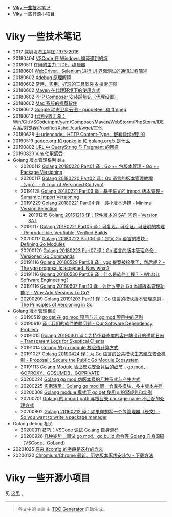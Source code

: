 <!-- START doctoc generated TOC please keep comment here to allow auto update -->
<!-- DON'T EDIT THIS SECTION, INSTEAD RE-RUN doctoc TO UPDATE -->

- [Viky 一些技术笔记](#viky-%E4%B8%80%E4%BA%9B%E6%8A%80%E6%9C%AF%E7%AC%94%E8%AE%B0)
- [Viky 一些开源小项目](#viky-%E4%B8%80%E4%BA%9B%E5%BC%80%E6%BA%90%E5%B0%8F%E9%A1%B9%E7%9B%AE)

<!-- END doctoc generated TOC please keep comment here to allow auto update -->

# Viky 一些技术笔记

- 2017 [深圳填海卫星图 1973-2016](https://github.com/vikyd/shenzhen-reclamation)
- 20180404 [VSCode 在 Windows 编译遇到的坑](https://github.com/vikyd/note/blob/master/vscode-compile.md)
- 20180511 [在用的主力：IDE、编辑器](https://github.com/vikyd/note/blob/master/ide-editor.md)
- 20180601 [WebDriver、Selenium 进行 UI 界面测试的通讯过程简述](https://github.com/vikyd/note/blob/master/webdriver_selenium_communication.md)
- 20180602 [Xdebug 原理解释](https://github.com/Viky-zhang/note/blob/master/xdebug.md)
- 20180602 [常用、实用、好玩的工具软件 & 搜索习惯](https://github.com/vikyd/note/blob/master/bestpractise.md)
- 20180602 [Maven 在代理环境下的使用方式](https://github.com/vikyd/note/blob/master/maven_proxy.md)
- 20180602 [PHP Composer 安装踩坑记（代理设置）](https://github.com/vikyd/note/blob/master/composer_install_suck.md)
- 20180602 [Mac 系统的推荐软件](https://github.com/vikyd/note/blob/master/mac_recommend_soft.md)
- 20180612 [Google 动态卫星云图 - puppeteer 和 ffmpeg](https://github.com/vikyd/note/blob/master/googlemaps_cloud_puppeteer.md)
- 20180613 [代理设置汇总：Win/Git/VSCode/npm/yarn/Composer/Maven/WebStorm/PhpStorm/IDEA 系/浏览器/Proxifier/Xshell/curl/wget/其他](https://github.com/vikyd/note/blob/master/proxy.md)
- 20180628 [由 urlencode、HTTP Content-Type、嵌套数组想到的](https://github.com/vikyd/note/tree/master/content-type-urlencode.md)
- 20190519 [godoc.org 和 gopkg.in 和 golang.org/x 是什么](https://github.com/vikyd/note/tree/master/godocorg_gopkgin_golangorgx_diff.md)
- 20190802 [URL 中 QueryString 与 Fragment 的困惑](https://github.com/vikyd/note/tree/master/url-querystring-fragment-disabuse.md)
- 20190829 [Vim 使用感受](https://github.com/vikyd/note/tree/master/vim.md)
- Golang 版本管理系列 `翻译`
  - 20200112 [Golang 20180220 Part01 译：Go += 包版本管理 - Go += Package Versioning](https://github.com/vikyd/note/blob/master/go_and_versioning/go_add_package_versioning.md)
  - 20200117 [Golang 20180220 Part02 译：Go 语言的版本管理教程（vgo） - A Tour of Versioned Go (vgo)](https://github.com/vikyd/note/blob/master/go_and_versioning/a_tour_of_versioned_go.md)
  - 20191128 [Golang 20180221 Part03 译：基于语义的 import 版本管理 - Semantic Import Versioning](https://github.com/vikyd/note/blob/master/go_and_versioning/semantic_import_versioning.md)
  - 20191229 [Golang 20180221 Part04 译：最小版本选择 - Minimal Version Selection](https://github.com/vikyd/note/blob/master/go_and_versioning/minimal_version_selection.md)
    - 20191215 [Golang 20161213 译：软件版本的 SAT 问题 - Version SAT](https://github.com/vikyd/note/blob/master/go_and_versioning/version_sat.md)
  - 20191117 [Golang 20180221 Part05 译：可复现、可验证、可证明的构建 - Reproducible, Verifiable, Verified Builds](https://github.com/vikyd/note/blob/master/go_and_versioning/vgo_repro.md)
  - 20200117 [Golang 20180222 Part06 译：定义 Go 语言的模块 - Defining Go Modules](https://github.com/vikyd/note/blob/master/go_and_versioning/defining_go_modules.md)
  - 20200120 [Golang 20180223 Part07 译：Go 语言的版本管理命令 - Versioned Go Commands](https://github.com/vikyd/note/blob/master/go_and_versioning/versioned_go_commands.md)
  - 20191116 [Golang 20180529 Part08 译：vgo 提案被接受了，然后呢？ - The vgo proposal is accepted. Now what?](https://github.com/vikyd/note/blob/master/go_and_versioning/vgo_accepted.md)
  - 20191116 [Golang 20180530 Part09 译：什么是软件工程？ - What is Software Engineering?](https://github.com/vikyd/note/blob/master/go_and_versioning/what_is_software_engineering.md)
  - 20191116 [Golang 20180607 Part10 译：为什么要为 Go 添加版本管理功能？ - Why Add Versions To Go?](https://github.com/vikyd/note/blob/master/go_and_versioning/vgo_why_versions.md)
  - 20200209 [Golang 20191203 Part11 译：Go 语言的模块版本管理原则 - The Principles of Versioning in Go](https://github.com/vikyd/note/blob/master/go_and_versioning/vgo_principles.md)
- Golang 版本管理相关
  - 20190519 [go get 在 go mod 项目与非 go mod 项目中的区别](https://github.com/vikyd/note/tree/master/goget_diff_gomod_gopath.md)
  - 20190610 [译：我们的软件依赖问题 - Our Software Dependency Problem](https://github.com/vikyd/note/tree/master/our_software_dependency_problem.md)
  - 20191015 [Golang 20190301 译：为持怀疑态度的客户端设计的透明日志 - Transparent Logs for Skeptical Clients](https://github.com/vikyd/note/blob/master/translate-transparent_logs_for_skeptical_clients.md)
  - 20191014 [Golang 的 go module 校验值计算方式](https://github.com/vikyd/note/blob/master/golang-checksum.md)
  - 20191027 [Golang 20190424 译：为 Go 语言的公共模块生态建立安全机制 - Proposal：Secure the Public Go Module Ecosystem](https://github.com/vikyd/note/blob/master/secure_the_public_go_module_ecosystem.md)
  - 20191113 [Golang Module 验证模块安全背后的细节 - go mod、GOPROXY、GOSUMDB、GOPRIVATE](https://github.com/vikyd/note/blob/master/go_mod_secure_detail.md)
  - 20200224 [Golang go mod 伪版本号的几种形式与产生方式](https://github.com/vikyd/note/blob/master/go_pseudo_version.md)
  - 20200225 [实例演示：Golang go mod 同一仓库多模块、多主版本并存](https://github.com/vikyd/note/blob/master/go_mod_submodule.md)
  - 20200308 [Golang module 模式下 go get 使用 `@` 的潜规则和实例](https://github.com/vikyd/note/blob/master/gomod_goget_at.md)
  - 20200701 [Golang 的 import path 与根目录 package name 不匹配的处理方式](https://github.com/vikyd/note/blob/master/go_package_not_match_importpath.md)
  - 20200802 [Golang 20160212 译：如果你想写一个包管理器（长文）- So you want to write a package manager](https://github.com/vikyd/note/blob/master/so_you_want_to_write_a_package_manager.md)
- Golang debug 相关
  - 20200311 [技巧：VSCode 调试 Golang 自身源码](https://github.com/vikyd/note/blob/master/vscode_debug_go_self.md)
  - 20200926 [几种姿势：调试 go mod、go build 命令等 Golang 自身源码（VSCode、GoLand）](https://github.com/vikyd/note/blob/master/vscode_goland_debug_go_mod_go_build_go_get.md)
- 20201025 [原来 ifconfig 的字段是这样的含义](https://github.com/vikyd/note/blob/master/ifconfig.md)
- 20200120 [Chromium/Chrome 最新、历史版本离线安装包 - 下载方法](https://vikyd.github.io/download-chromium-history-version/)

# Viky 一些开源小项目

见 [这里](open_source.md) 。

---

> 各文中的 `目录` 由 [TOC Generator](https://github.com/marketplace/actions/toc-generator) 自动生成。
